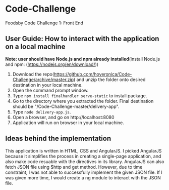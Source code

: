 # Code-Challenge
Foodsby Code Challenge 1: Front End

## User Guide: How to interact with the application on a local machine
**Note: user should have Node.js and npm already installed**(install Node.js and npm: (https://nodejs.org/en/download/))
1. Download the repo(https://github.com/hoveronica/Code-Challenge/archive/master.zip) and unzip the folder onto desired destination in your local machine. 
2. Open the command prompt window.
3. Type `npm install finalhandler serve-static` to install package.
4. Go to the directory where you extracted the folder. Final destination should be "/Code-Challenge-master/delivery-app".
5. Type `node delivery-app.js`.
6. Open a browser, and go on http://localhost:8080
7. Application will run on browser in your local machine.

## Ideas behind the implementation
This application is written in HTML, CSS and AngularJS. I picked AngularJS because it simplifies the process in creating a single-page application, and also make code resuable with the directives in its library. AngularJS can also fetch JSON file using $http and get method. However, due to time constraint, I was not able to successfully implement the given JSON file. If I was given more time, I would create a ng module to interact with the JSON file. 
